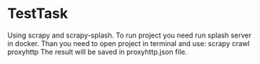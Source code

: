 # TestTask
Using scrapy and scrapy-splash.
To run project you need run splash server in docker.
Than you need to open project in terminal and use:
  scrapy crawl proxyhttp
The result will be saved in proxyhttp.json file.  
